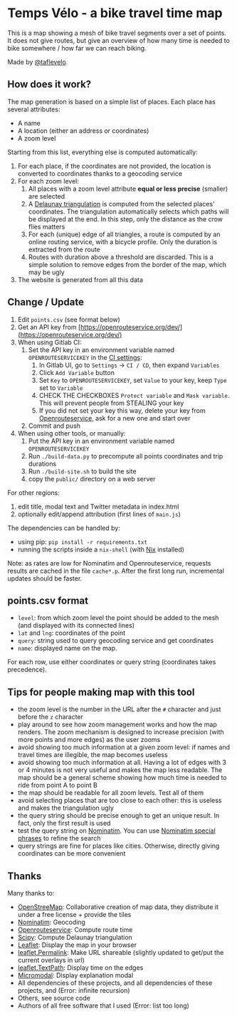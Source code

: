 Temps Vélo - a bike travel time map
===================================

This is a map showing a mesh of bike travel segments over a set of points.
It does not give routes, but give an overview of how many time is needed to bike somewhere / how far we can reach biking.

Made by [@taflevelo](https://twitter.com/taflevelo).

How does it work?
-----------------

The map generation is based on a simple list of places.
Each place has several attributes:
- A name
- A location (either an address or coordinates)
- A zoom level

Starting from this list, everything else is computed automatically:

1. For each place, if the coordinates are not provided, the location is converted to coordinates thanks to a geocoding service
2. For each zoom level:
    1. All places with a zoom level attribute **equal or less precise** (smaller) are selected
    2. A [Delaunay triangulation](https://en.wikipedia.org/wiki/Delaunay_triangulation) is computed from the selected places' coordinates. The triangulation automatically selects which paths will be displayed at the end. In this step, only the distance as the crow flies matters
    3. For each (unique) edge of all triangles, a route is computed by an online routing service, with a bicycle profile. Only the duration is extracted from the route
    4. Routes with duration above a threshold are discarded. This is a simple solution to remove edges from the border of the map, which may be ugly
3. The website is generated from all this data

Change / Update
---------------

1. Edit `points.csv` (see format below)
2. Get an API key from [https://openrouteservice.org/dev/](https://openrouteservice.org/dev/)
3. When using Gitlab CI:
    1. Set the API key in an environment variable named `OPENROUTESERVICEKEY` in the [CI settings](https://docs.gitlab.com/ee/ci/variables/#create-a-custom-variable-in-the-ui):
        1. In Gitlab UI, go to `Settings` → `CI / CD`, then expand `Variables`
        2. Click `Add Variable` button
        3. Set `Key` to `OPENROUTESERVICEKEY`, set `Value` to your key, keep `Type` set to `Variable`
        4. CHECK THE CHECKBOXES `Protect variable` and `Mask variable`. This will prevent people from STEALING your key
        5. If you did not set your key this way, delete your key from [Openrouteservice](https://openrouteservice.org/dev/), ask for a new one and start over
    2. Commit and push
4. When using other tools, or manually:
    1. Put the API key in an environment variable named `OPENROUTESERVICEKEY`
    2. Run `./build-data.py` to precompute all points coordinates and trip durations
    2. Run `./build-site.sh` to build the site
    3. copy the `public/` directory on a web server

For other regions:
1. edit title, modal text and Twitter metadata in index.html
2. optionally edit/append attribution (first lines of `main.js`)


The dependencies can be handled by:
- using pip: `pip install -r requirements.txt`
- running the scripts inside a `nix-shell` (with [Nix](https://nixos.org/) installed)

Note: as rates are low for Nominatim and Openrouteservice, requests results are cached in the file `cache*.p`. After the first long run, incremental updates should be faster.

points.csv format
-------------------

- `level`: from which zoom level the point should be added to the mesh (and displayed with its connected lines)
- `lat` and `lng`: coordinates of the point
- `query`: string used to query geocoding service and get coordinates
- `name`: displayed name on the map.

For each row, use either coordinates or query string (̀coordinates takes precedence).

Tips for people making map with this tool
-----------------------------------------

- the zoom level is the number in the URL after the `#` character and just before the `z` character
- play around to see how zoom management works and how the map renders. The zoom mechanism is designed to increase precision (with more points and more edges) as the user zooms
- avoid showing too much information at a given zoom level: if names and travel times are illegible, the map becomes useless
- avoid showing too much information at all. Having a lot of edges with 3 or 4 minutes is not very useful and makes the map less readable. The map should be a general scheme showing how much time is needed to ride from point A to point B
- the map should be readable for all zoom levels. Test all of them
- avoid selecting places that are too close to each other: this is useless and makes the triangulation ugly
- the query string should be precise enough to get an unique result. In fact, only the first result is used
- test the query string on [Nominatim](https://nominatim.openstreetmap.org/). You can use [Nominatim special phrases](https://wiki.openstreetmap.org/wiki/Nominatim/Special_Phrases/EN) to refine the search
- query strings are fine for places like cities. Otherwise, directly giving coordinates can be more convenient

Thanks
------

Many thanks to:
- [OpenStreeMap](https://www.openstreetmap.org/): Collaborative creation of map data, they distribute it under a free license + provide the tiles
- [Nominatim](https://nominatim.openstreetmap.org/): Geocoding
- [Openrouteservice](https://openrouteservice.org/): Compute route time
- [Scipy](https://www.scipy.org/): Compute Delaunay triangulation
- [Leaflet](https://leafletjs.com/): Display the map in your browser
- [leaflet.Permalink](https://github.com/MarcChasse/leaflet.Permalink): Make URL shareable (slightly updated to get/put the current overlays in url)
- [leaflet.TextPath](https://github.com/makinacorpus/Leaflet.TextPath): Display time on the edges
- [Micromodal](https://github.com/Ghosh/micromodal): Display explanation modal
- All dependencies of these projects, and all dependencies of these projects, and (Error: infinite recursion)
- Others, see source code
- Authors of all free software that I used (Error: list too long)
